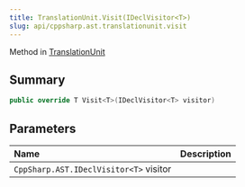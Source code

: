 ```yaml
---
title: TranslationUnit.Visit(IDeclVisitor<T>)
slug: api/cppsharp.ast.translationunit.visit
---
```

Method in [TranslationUnit](/api/cppsharp/ast/translationunit)

## Summary



```csharp
public override T Visit<T>(IDeclVisitor<T> visitor)
```

## Parameters

|Name|Description|
|:---|:---|
|`CppSharp.AST.IDeclVisitor<T>` visitor||

